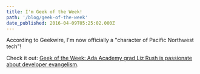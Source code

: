 ```yaml
---
title: I'm Geek of the Week!
path: '/blog/geek-of-the-week'
date_published: 2016-04-09T05:25:02.000Z
---
```


According to Geekwire, I'm now officially a "character of Pacific Northwest tech"!

Check it out:
[Geek of the Week: Ada Academy grad Liz Rush is passionate about developer evangelism](http://www.geekwire.com/2016/liz-rush/).
